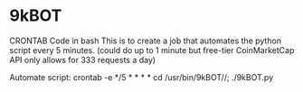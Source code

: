 # 9kBOT

 
CRONTAB Code in bash
This is to create a job that automates the python script every 5 minutes. (could do up to 1 minute but free-tier CoinMarketCap API only allows for 333 requests a day)

Automate script:
crontab -e
*/5 * * * * cd /usr/bin/9kBOT//; ./9kBOT.py
